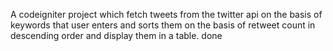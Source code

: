
A codeigniter project which fetch tweets from the twitter api on the basis of keywords that user enters and sorts them on the basis of retweet count in descending order and display them in a table.
done

